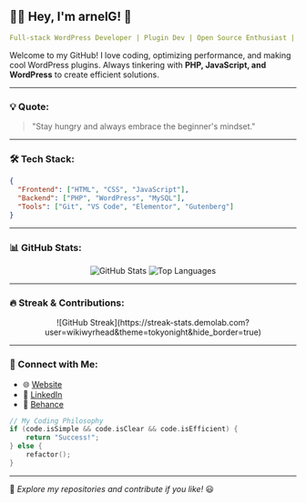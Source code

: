 ## 👨‍💻 Hey, I'm **arnelG**! 🚀

```yaml
Full-stack WordPress Developer | Plugin Dev | Open Source Enthusiast | ITguy
```

Welcome to my GitHub! I love coding, optimizing performance, and making cool WordPress plugins. Always tinkering with **PHP, JavaScript, and WordPress** to create efficient solutions.

---

### 💡 Quote:
> "Stay hungry and always embrace the beginner's mindset."

---

### 🛠️ Tech Stack:
```json
{
  "Frontend": ["HTML", "CSS", "JavaScript"],
  "Backend": ["PHP", "WordPress", "MySQL"],
  "Tools": ["Git", "VS Code", "Elementor", "Gutenberg"]
}
```
---

### 📊 GitHub Stats:
<p align="center">
  <img src="https://github-readme-stats.vercel.app/api?username=wikiwyrhead&show_icons=true&theme=tokyonight&hide_border=true" alt="GitHub Stats" />
  <img src="https://github-readme-stats.vercel.app/api/top-langs/?username=wikiwyrhead&layout=compact&theme=tokyonight&hide_border=true" alt="Top Languages" />
</p>

---

### 🔥 Streak & Contributions:
<p align="center">
  ![GitHub Streak](https://streak-stats.demolab.com?user=wikiwyrhead&theme=tokyonight&hide_border=true)
</p>

---

### 📡 Connect with Me:
- 🌐 [Website](https://arnelgo.info/)
- 💼 [LinkedIn](https://www.linkedin.com/in/arnelgo)
- 🎨 [Behance](https://www.behance.net/arnielgo7b84)

```c
// My Coding Philosophy
if (code.isSimple && code.isClear && code.isEfficient) {
    return "Success!";
} else {
    refactor();
}
```
---
🔹 *Explore my repositories and contribute if you like!* 😃

